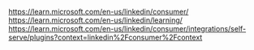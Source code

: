 https://learn.microsoft.com/en-us/linkedin/consumer/
https://learn.microsoft.com/en-us/linkedin/learning/
https://learn.microsoft.com/en-us/linkedin/consumer/integrations/self-serve/plugins?context=linkedin%2Fconsumer%2Fcontext
